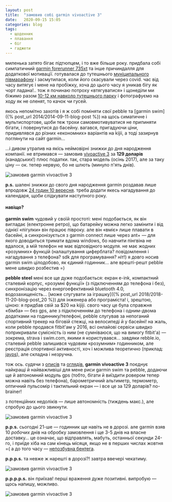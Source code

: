 ```yaml
---
layout: post
title:  "замовив собі garmin vivoactive 3"
date:   2020-09-15 15:05
categories: blog
tags: 
  - щоденник
  - плавання
  - біг
  - гаджети
---
```


миленька затято бігає підтюпцем, і то вже більше року. придбала собі симпатичний [garmin forerunner 735xt](https://buy.garmin.com/en-CA/CA/p/541225) та інше причиндалля для додаткової мотивації. готувалася до тутешнього [муніципального півмарафону](https://www.coursesthematiques.com/demi-marathon-de-longueuil-fr) і засмутилася, коли його скасували через covid. час від часу витягує і мене на пробіжку, хоча до цього часу я уникав бігу як чорт ладана!.. тож я починаю потроху «втягуватися» і щонеділи ми біжимо разом [10-12 км навколо тутешнього парку](https://www.strava.com/activities/4054146480) і фотографуємо на ходу як не оленят, то качок чи гусей.

якось непомітно захотів і я ж собі поміняти свої pebble та [garmin swim]({% post_url 2014/2014-09-11-blog-post %}) на щось симатичне і мультиспортове, щоби теж трохи самовмотивуватися не припиняти бігати, і повернутися до басейну. вагався, пригадуючи ціни, придивлявся до різних «економних» варіантів на kijii, а тоді зазирнув поглянути на сайт garmin…

…і дивом утрапив на якісь неймовірні знижки до дня народження компанії. не втримався — замовив [vivoactive 3](https://buy.garmin.com/en-CA/CA/p/571520/pn/010-01769-10) за **129 доларів** (канадських!) плюс податки. так, стара модель (осінь 2017), але за таку ціну — ок. тепер нервую, бо не шлють (минуло п'ять днів).

![замовив garmin vivoactive 3](/assets/images/2020/2020-09-15-garmin-vivoactive-3_01.jpg)

**p.s.** шалені знижки до свого дня народження garmin роздавав лише впродовж [24 годин 10 вересня](https://www.garmin.com/en-ZA/promotions/birthdaysale2020/). треба додати якесь нагадування до календаря, щоби слідкувати наступного року.

#### навіщо?

**garmin swim** чудовий у своїй простоті: мені подобається, як він вигладає (електронне ретро), що батарейку можна легко замінити і від однієї «пігулки» він працює півроку. але він «вміє» лише плавати в басейні, а синхронізується з garmin connect лише через ant+ — для якого доводиться тримати вдома windows, бо навчити пінгвіна не вдалося, а мій телефон не має відповідного модуля. не має жодних «розумних» функцій (налаштування циферблата? повідомлення і нагадування з телефона? sdk для програмування? ніт!) я довго носив garmin swim цілодобово, як єдиний годинник… але врешті-решт pebble мене швидко розбестив =)

**pebble steel** мені все ще дуже подобається: екран e-ink, компактний сталевий корпус, «розумні функції» (з підключенням до телефона і без), синхронізацію через енергоефективний bluetooth 4.0, водозахищеність… [може слугувати за іграшку]({% post_url 2018/2018-11-20-blog-post_20 %}) для інженера або програміста! і, зрештою, ціною: я придбав свій за $20 на kijiji. свого часу це була справжня «бімба» — без gps, але з підключенням до телефона і одним-двома додатками на годиннику/телефоні, pebble слугував за непоганий спортивний трекер на біговій стежці, на велосипеді й у басейні! на жаль, коли pebble продався fitbit'ам у 2016, всі онлайові сервіси швидко поприкривали сумісність із ним (не сумніваюся, що на вимогу fitbit'а) — зокрема, strava і swim.com, якими я користувався… завдяки rebble.io, сталевий pebble залишився чудовим «розумним» годинником, але реєстрація спортивної активності, хоч і можлива теоретично (приклад: [jayps](https://apkpure.com/fr/jayps-for-pebble-bike-gps/com.njackson)), але складна і незручна.

тож ось. судячи з [описів](https://buy.garmin.com/en-CA/CA/p/571520/pn/010-01769-10#specs) та [оглядів](https://www.dcrainmaker.com/2017/10/garmin-vivoactive-3-in-depth-review.html), **garmin vivoactive 3** поєднує найкращі й найважливіші для мене риси garmin swim та pebble, додаючи ще й автономний модуль gps (тобто, бігати й виїздити ровером тепер можна навіть без телефона), барометричний альтиметр, термометр, оптичний пульсомір і тактильний екран — і все це за 129 доларів? no-brainer! 

з потенційних недоліків — лише автономність (тиждень макс.), але спробую до цього звикнути.

![замовив garmin vivoactive 3](/assets/images/2020/2020-09-15-garmin-vivoactive-3_02.jpg)

**p.p.s.** сьогодні 21-ше — годинник ще навіть не в дорозі. але garmin взяв 10 *робочих* днів на обробку замовлення і ще 3-5 днів на власне доставку… це означає, що відправлять, мабуть, останньої секунди 24-го, і приїде хіба на сам кінець місяця, якщо не в перших числах жовтня =( а до того часу — [непозбувна бентега](https://www.strava.com/athletes/440443). 

**p.p.p.s.** та невже ж нарешті в дорозі?! завтра ввечері чекатиму.

![замовив garmin vivoactive 3](/assets/images/2020/2020-09-15-garmin-vivoactive-3_03.jpg)

**p.p.p.p.s.** він приїхав! перші враження дуже позитивні. випробую — щось напишу, можливо.

![замовив garmin vivoactive 3](/assets/images/2020/2020-09-15-garmin-vivoactive-3_04.jpg)
